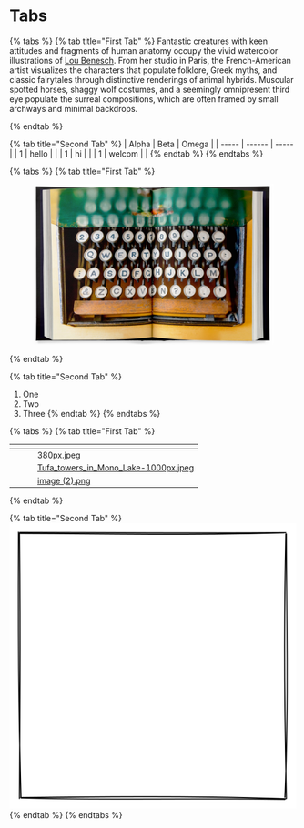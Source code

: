 # Tabs

{% tabs %}
{% tab title="First Tab" %}
Fantastic creatures with keen attitudes and fragments of human anatomy occupy the vivid watercolor illustrations of [Lou Benesch](https://www.instagram.com/un\_loup/). From her studio in Paris, the French-American artist visualizes the characters that populate folklore, Greek myths, and classic fairytales through distinctive renderings of animal hybrids. Muscular spotted horses, shaggy wolf costumes, and a seemingly omnipresent third eye populate the surreal compositions, which are often framed by small archways and minimal backdrops.


{% endtab %}

{% tab title="Second Tab" %}
| Alpha | Beta   | Omega |
| ----- | ------ | ----- |
| 1     | hello  |       |
| 1     | hi     |       |
| 1     | welcom |       |
{% endtab %}
{% endtabs %}

{% tabs %}
{% tab title="First Tab" %}
<figure><img src="../.gitbook/assets/image (3).png" alt=""><figcaption></figcaption></figure>
{% endtab %}

{% tab title="Second Tab" %}
1. One
2. Two
3. Three
{% endtab %}
{% endtabs %}

{% tabs %}
{% tab title="First Tab" %}
<table data-view="cards"><thead><tr><th></th><th></th><th></th><th data-hidden data-card-cover data-type="files"></th></tr></thead><tbody><tr><td></td><td></td><td></td><td><a href="../.gitbook/assets/380px.jpeg">380px.jpeg</a></td></tr><tr><td></td><td></td><td></td><td><a href="../.gitbook/assets/Tufa_towers_in_Mono_Lake-1000px.jpeg">Tufa_towers_in_Mono_Lake-1000px.jpeg</a></td></tr><tr><td></td><td></td><td></td><td><a href="../.gitbook/assets/image (2).png">image (2).png</a></td></tr></tbody></table>
{% endtab %}

{% tab title="Second Tab" %}
<img src="../.gitbook/assets/file.excalidraw (2).svg" alt="" class="gitbook-drawing">
{% endtab %}
{% endtabs %}
